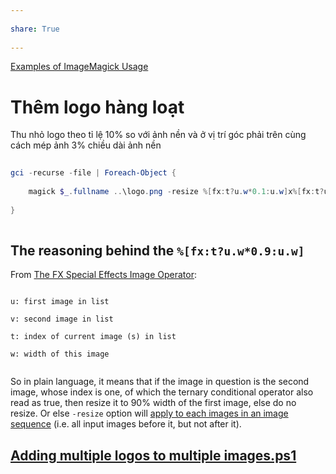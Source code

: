 ---  
share: True  
---  
[Examples of ImageMagick Usage](https://imagemagick.org/Usage/ "Examples of ImageMagick Usage")  
  
# Thêm logo hàng loạt  
Thu nhỏ logo theo tỉ lệ 10% so với ảnh nền và ở vị trí góc phải trên cùng cách mép ảnh 3% chiều dài ảnh nền  
```PowerShell  
gci -recurse -file | Foreach-Object {  
	magick $_.fullname ..\logo.png -resize %[fx:t?u.w*0.1:u.w]x%[fx:t?u.h*0.1:u.h] -gravity northeast -geometry +%[fx:t?u.w*0.03:u.w]+%[fx:t?u.w*0.03:u.w] -composite new"$_.name"  
}   
```  
  
## The reasoning behind the `%[fx:t?u.w*0.9:u.w]`  
From [The FX Special Effects Image Operator](https://imagemagick.org/script/fx.php "ImageMagick – The FX Special Effects Image Operator"):  
  
```  
u: first image in list  
v: second image in list  
t: index of current image (s) in list  
w: width of this image  
```  
  
So in plain language, it means that if the image in question is the second image, whose index is one, of which the ternary conditional operator also read as true, then resize it to 90% width of the first image, else do no resize. Or else `-resize` option will [apply to each images in an image sequence](https://imagemagick.org/script/command-line-processing.php#operator) (i.e. all input images before it, but not after it).  
  
## [Adding multiple logos to multiple images.ps1](https://gist.github.com/ooker777/7b559db31c1dcc4071592054baa1017e)  
